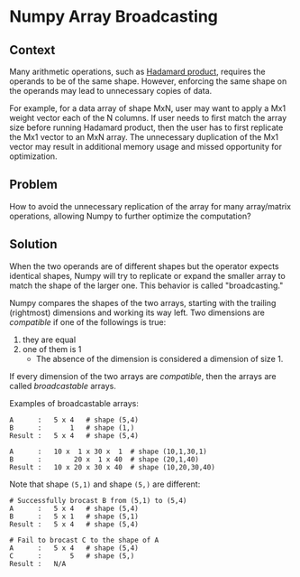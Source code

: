 # Numpy Array Broadcasting

## Context

Many arithmetic operations, such as [Hadamard product](https://en.wikipedia.org/wiki/Hadamard_product_(matrices)), requires the operands to be of the same shape. However, enforcing the same shape on the operands may lead to unnecessary copies of data.

For example, for a data array of shape MxN, user may want to apply a Mx1 weight vector each of the N columns. If user needs to first match the array size before running Hadamard product, then the user has to first replicate the Mx1 vector to an MxN array. The unnecessary duplication of the Mx1 vector may result in additional memory usage and missed opportunity for optimization.

## Problem

How to avoid the unnecessary replication of the array for many array/matrix operations, allowing Numpy to further optimize the computation?

## Solution

When the two operands are of different shapes but the operator expects identical shapes, Numpy will try to replicate or expand the smaller array to match the shape of the larger one. This behavior is called "broadcasting."

Numpy compares the shapes of the two arrays, starting with the trailing (rightmost) dimensions and working its way left. Two dimensions are _compatible_ if one of the followings is true:

1. they are equal
2. one of them is 1
    * The absence of the dimension is considered a dimension of size 1.

If every dimension of the two arrays are _compatible_, then the arrays are called _broadcastable_ arrays.

Examples of broadcastable arrays:

```
A      :   5 x 4   # shape (5,4)
B      :       1   # shape (1,)
Result :   5 x 4   # shape (5,4)

A      :   10 x  1 x 30 x  1  # shape (10,1,30,1)
B      :        20 x  1 x 40  # shape (20,1,40)
Result :   10 x 20 x 30 x 40  # shape (10,20,30,40)
```

Note that shape `(5,1)` and shape `(5,)` are different:

```
# Successfully brocast B from (5,1) to (5,4)
A      :   5 x 4   # shape (5,4)
B      :   5 x 1   # shape (5,1)
Result :   5 x 4   # shape (5,4)

# Fail to brocast C to the shape of A
A      :   5 x 4   # shape (5,4)
C      :       5   # shape (5,)
Result :   N/A
```


